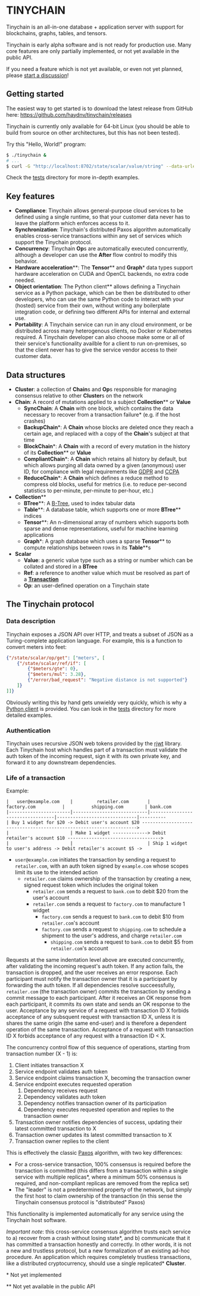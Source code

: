 # TINYCHAIN

Tinychain is an all-in-one database + application server with support for blockchains, graphs, tables, and tensors.

Tinychain is early alpha software and is not ready for production use. Many core features are only partially implemented, or not yet available in the public API.

If you need a feature which is not yet available, or even not yet planned, please [start a discussion](https://github.com/haydnv/tinychain/discussions)!

## Getting started

The easiest way to get started is to download the latest release from GitHub here: https://github.com/haydnv/tinychain/releases

Tinychain is currently only available for 64-bit Linux (you should be able to build from source on other architectures, but this has not been tested).

Try this "Hello, World!" program:

```bash
$ ./tinychain &
# ...
$ curl -G "http://localhost:8702/state/scalar/value/string" --data-urlencode 'key="Hello, world!"'
```

Check the [tests](https://github.com/haydnv/tinychain/tree/master/tests) directory for more in-depth examples.

## Key features

 * **Compliance**: Tinychain allows general-purpose cloud services to be defined using a single runtime, so that your customer data never has to leave the platform which enforces access to it.
 * **Synchronization**: Tinychain's distributed Paxos algorithm automatically enables cross-service transactions within any set of services which support the Tinychain protocol.
 * **Concurrency**: Tinychain **Op**s are automatically executed concurrently, although a developer can use the **After** flow control to modify this behavior.
 * **Hardware acceleration**\*\*: The **Tensor**\*\* and **Graph**\* data types support hardware acceleration on CUDA and OpenCL backends, no extra code needed.
 * **Object orientation**: The Python client\*\* allows defining a Tinychain service as a Python package, which can be then be distributed to other developers, who can use the same Python code to interact with your (hosted) service from their own, without writing any boilerplate integration code, or defining two different APIs for internal and external use.
 * **Portability**: A Tinychain service can run in any cloud environment, or be distributed across many heterogenous clients, no Docker or Kubernetes required. A Tinychain developer can also choose make some or all of their service's functionality availble for a client to run on-premises, so that the client never has to give the service vendor access to their customer data.

## Data structures

 * **Cluster**: a collection of **Chain**s and **Op**s responsible for managing consensus relative to other **Cluster**s on the network
 * **Chain**: A record of mutations applied to a subject **Collection**\*\* or **Value**
    * **SyncChain**: A **Chain** with one block, which contains the data necessary to recover from a transaction failure\* (e.g. if the host crashes)
    * **BackupChain**\*: A **Chain** whose blocks are deleted once they reach a certain age, and replaced with a copy of the **Chain**'s subject at that time
    * **BlockChain**\*: A **Chain** with a record of every mutation in the history of its **Collection**\*\* or **Value**
    * **CompliantChain**\*: A **Chain** which retains all history by default, but which allows purging all data owned by a given (anonymous) user ID, for compliance with legal requirements like [GDPR](https://en.wikipedia.org/wiki/General_Data_Protection_Regulation) and [CCPA](https://en.wikipedia.org/wiki/California_Consumer_Privacy_Act)
    * **ReduceChain**\*: A **Chain** which defines a reduce method to compress old blocks, useful for metrics (i.e. to reduce per-second statistics to per-minute, per-minute to per-hour, etc.)
 * **Collection**\*\*
    * **BTree**\*\*: A [B-Tree](https://en.wikipedia.org/wiki/B-tree), used to index tabular data
    * **Table**\*\*: A database table, which supports one or more **BTree**\*\* indices
    * **Tensor**\*\*: An n-dimensional array of numbers which supports both sparse and dense representations, useful for machine learning applications
    * **Graph**\*: A graph database which uses a sparse **Tensor**\*\* to compute relationships between rows in its **Table**\*\*s
 * **Scalar**
    * **Value**: a generic value type such as a string or number which can be collated and stored in a **BTree**
    * **Ref**: a reference to another value which must be resolved as part of a [**Transaction**](#life-of-a-transaction)
    * **Op**: an user-defined operation on a Tinychain state

## The Tinychain protocol

### Data description

Tinychain exposes a JSON API over HTTP, and treats a subset of JSON as a Turing-complete application language. For example, this is a function to convert meters into feet:

```json
{"/state/scalar/op/get": ["meters", [
    {"/state/scalar/ref/if": [
        {"$meters/gte": 0},
        {"$meters/mul": 3.28},
        {"/error/bad_request": "Negative distance is not supported"}
    ]}
]]}
```

Obviously writing this by hand gets unwieldy very quickly, which is why a [Python client](https://github.com/haydnv/tinychain/tree/master/client) is provided. You can look in the [tests](https://github.com/haydnv/tinychain/tree/master/tests) directory for more detailed examples.

### Authentication

Tinychain uses recursive JSON web tokens provided by the [rjwt](http://docs.rs/rjwt/) library. Each Tinychain host which handles part of a transaction must validate the auth token of the incoming request, sign it with its own private key, and forward it to any downstream dependencies.

### Life of a transaction

Example:

```
|   user@example.com    |         retailer.com       |             factory.com          |          shipping.com        | bank.com
|-----------------------|----------------------------|----------------------------------|------------------------------|----------
| Buy 1 widget for $20 -> Debit user's account $20 -------------------------------------------------------------------->          
|                       | Make 1 widget -------------> Debit retailer's account $10 ----------------------------------->
|                       |                            | Ship 1 widget to user's address -> Debit retailer's account $5 ->          
```

* `user@example.com` initiates the transaction by sending a request to `retailer.com`, with an auth token signed by `example.com` whose scopes limit its use to the intended action
    * `retailer.com` claims ownership of the transaction by creating a new, signed request token which includes the original token
        * `retailer.com` sends a request to `bank.com` to debit $20 from the user's account
        * `retailer.com` sends a request to `factory.com` to manufacture 1 widget
            * `factory.com` sends a request to `bank.com` to debit $10 from `retailer.com`'s account
            * `factory.com` sends a request to `shipping.com` to schedule a shipment to the user's address, and charge `retailer.com`
                * `shipping.com` sends a request to `bank.com` to debit $5 from `retailer.com`'s account

Requests at the same indentation level above are executed concurrently, after validating the incoming request's auth token. If any action fails, the transaction is dropped, and the user receives an error response. Each participant must notify the transaction owner that it is a participant by forwarding the auth token. If all dependencies resolve succeessfully, `retailer.com` (the transaction owner) commits the transaction by sending a commit message to each participant. After it receives an OK response from each participant, it commits its own state and sends an OK response to the user. Acceptance by any service of a request with transaction ID X forbids acceptance of any subsquent request with transaction ID X, unless it is shares the same origin (the same end-user) and is therefore a dependent operation of the same transaction. Acceptance of a request with transaction ID X forbids acceptance of any request with a transaction ID < X.

The concurrency control flow of this sequence of operations, starting from transaction number (X - 1) is:
1. Client initiates transaction X
1. Service endpoint validates auth token
1. Service endpoint claims transaction X, becoming the transaction owner
1. Service endpoint executes requested operation
    1. Dependency receives request
    1. Dependency validates auth token
    1. Dependency notifies transaction owner of its participation
    1. Dependency executes requested operation and replies to the transaction owner
1. Transaction owner notifies dependencies of success, updating their latest committed transaction to X
1. Transaction owner updates its latest committed transaction to X
1. Transaction owner replies to the client

This is effectively the classic [Paxos](https://en.wikipedia.org/wiki/Paxos_(computer_science)) algorithm, with two key differences:
 * For a cross-service transaction, 100% consensus is required before the transaction is committed (this differs from a transaction within a single service with multiple replicas\*, where a minimum 50% consensus is required, and non-compliant replicas are removed from the replica set)
 * The "leader" is not a predetermined property of the network, but simply the first host to claim ownership of the transaction (in this sense the Tinychain consensus protocol is "distributed" Paxos)

This functionality is implemented automatically for any service using the Tinychain host software.

*Important note*: this cross-service consensus algorithm trusts each service to a) recover from a crash without losing state\*, and b) communicate that it has committed a transaction honestly and correctly. In other words, it is not a new and trustless protocol, but a new formalization of an existing ad-hoc procedure. An application which requires completely trustless transactions, like a distributed cryptocurrency, should use a single replicated\* **Cluster**.

\* Not yet implemented

\*\* Not yet available in the public API

